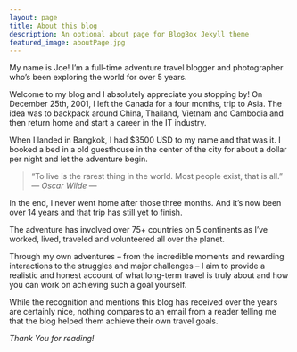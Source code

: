 ```yaml
---
layout: page
title: About this blog
description: An optional about page for BlogBox Jekyll theme
featured_image: aboutPage.jpg
---
```


My name is Joe! I’m a full-time adventure travel blogger and photographer who’s been exploring the world for over 5 years.

Welcome to my blog and I absolutely appreciate you stopping by! On December 25th, 2001, I left the Canada for a four months, trip to Asia. The idea was to backpack around China, Thailand, Vietnam and Cambodia and then return home and start a career in the IT industry.

When I landed in Bangkok, I had $3500 USD to my name and that was it. I booked a bed in a old guesthouse in the center of the city for about a dollar per night and let the adventure begin.

> “To live is the rarest thing in the world. Most people exist, that is all.” <cite>― Oscar Wilde ―</cite>

In the end, I never went home after those three months. And it’s now been over 14 years and that trip has still yet to finish.

The adventure has involved over 75+ countries on 5 continents as I’ve worked, lived, traveled and volunteered all over the planet.

Through my own adventures – from the incredible moments and rewarding interactions to the struggles and major challenges – I aim to provide a realistic and honest account of what long-term travel is truly about and how you can work on achieving such a goal yourself.

While the recognition and mentions this blog has received over the years are certainly nice, nothing compares to an email from a reader telling me that the blog helped them achieve their own travel goals.

*Thank You for reading!*
